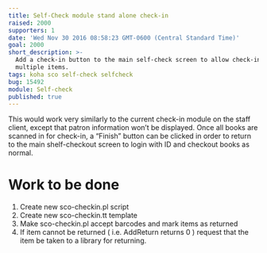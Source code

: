 ```yaml
---
title: Self-Check module stand alone check-in
raised: 2000
supporters: 1
date: 'Wed Nov 30 2016 08:58:23 GMT-0600 (Central Standard Time)'
goal: 2000
short_description: >-
  Add a check-in button to the main self-check screen to allow check-in of
  multiple items.
tags: koha sco self-check selfcheck
bug: 15492
module: Self-check
published: true
---
```


This would work very similarly to the current check-in module on the staff client, except that patron information won’t be displayed. Once all books are scanned in for check-in, a “Finish” button can be clicked in order to return to the main shelf-checkout screen to login with ID and checkout books as normal.

# Work to be done
1. Create new sco-checkin.pl script
2. Create new sco-checkin.tt template
3. Make sco-checkin.pl accept barcodes and mark items as returned
4. If item cannot be returned ( i.e. AddReturn returns 0 ) request that the item be taken to a library for returning.
